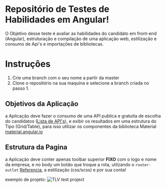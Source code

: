 # Repositório de Testes de Habilidades em Angular!


O Objetivo desse teste é avaliar as habilidades do candidato em front-end (Angular), estruturação e compilação de uma aplicação web, estilização e consumo de Api's e importações de bibliotecas.

# Instruções 

 1. Crie uma branch com o seu nome a partir da master
 2. Clone o repositório na sua maquina e selecione a branch criada no passo 1.
 
## Objetivos da Aplicação

a Aplicação deve fazer o consumo de uma API publica e gratuita de escolha do candidatos ([Lista de API's](https://github.com/public-apis/public-apis)), e exibir os resultados em uma estrutura do Tipo (Grid/Table), para isso utilizar os componentes da biblioteca Material [material.angular.io](https://material.angular.io/guide/getting-started)

## Estrutura da Pagina
a Aplicação deve conter apenas toolbar superior **FIXO** com o logo e nome da empresa, e no body um botão que troque a rota, utilzando o `router-outlet` [Referencia](https://angular.io/guide/router-tutorial-toh), a estilização (css/scss) e por sua conta!

exemplo de projeto:
![TLV test project](https://media.giphy.com/media/natWas6BdvIEdDhe4f/giphy.gif)

